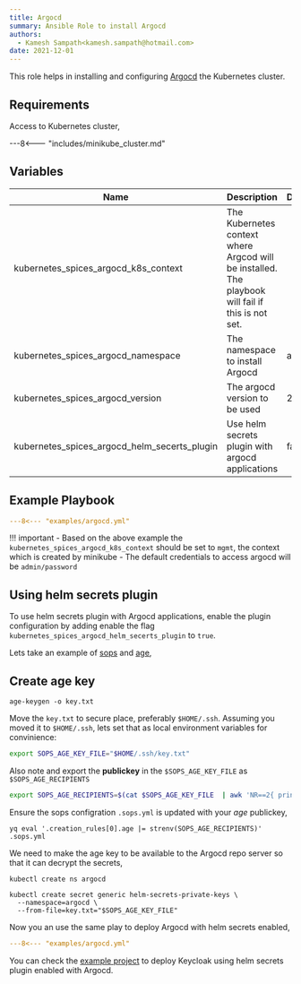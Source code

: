 ```yaml
---
title: Argocd
summary: Ansible Role to install Argocd
authors:
  - Kamesh Sampath<kamesh.sampath@hotmail.com>
date: 2021-12-01
---
```


This role helps in installing and configuring [Argocd](https://argo-cd.readthedocs.io/en/stable/) the Kubernetes cluster.

## Requirements

Access to Kubernetes cluster,

---8<--- "includes/minikube_cluster.md"

## Variables

| Name  | Description | Default
| ----------- | ----------- | ---
| kubernetes_spices_argocd_k8s_context | The Kubernetes context where Argcod will be installed. The playbook will fail if this is not set. |
| kubernetes_spices_argocd_namespace| The namespace to install Argocd | argocd
| kubernetes_spices_argocd_version| The argocd version to be used | 2.1.6
| kubernetes_spices_argocd_helm_secerts_plugin | Use helm secrets plugin with argocd applications | false

## Example Playbook

```yaml
---8<--- "examples/argocd.yml"
```

!!! important
    - Based on the above example the `kubernetes_spices_argocd_k8s_context` should be set to `mgmt`, the context which is created by minikube
    - The default credentials to access argocd will be `admin/password`

## Using helm secrets plugin

To use helm secrets plugin with Argocd applications, enable the plugin configuration by adding enable the flag `kubernetes_spices_argocd_helm_secerts_plugin` to `true`.

Lets take an example of [sops](https://github.com/mozilla/sops) and [age](https://github.com/FiloSottile/age),

## Create age key

```shell
age-keygen -o key.txt
```

Move the `key.txt` to secure place, preferably `$HOME/.ssh`. Assuming you moved it to `$HOME/.ssh`, lets set that as local environment variables for convinience:

```bash
export SOPS_AGE_KEY_FILE="$HOME/.ssh/key.txt"
```

Also note and export the **publickey** in the `$SOPS_AGE_KEY_FILE` as `$SOPS_AGE_RECIPIENTS`

```bash
export SOPS_AGE_RECIPIENTS=$(cat $SOPS_AGE_KEY_FILE  | awk 'NR==2{ print $4}')
```

Ensure the sops configration `.sops.yml` is updated with your *age* publickey,

```shell
yq eval '.creation_rules[0].age |= strenv(SOPS_AGE_RECIPIENTS)' .sops.yml 
```

We need to make the age key to be available to the Argocd repo server so that it can decrypt the secrets,

```shell
kubectl create ns argocd
```

```shell
kubectl create secret generic helm-secrets-private-keys \
  --namespace=argocd \
  --from-file=key.txt="$SOPS_AGE_KEY_FILE"
```

Now you an use the same play to deploy Argocd with helm secrets enabled,

```yaml
---8<--- "examples/argocd.yml"
```

You can check the [example project](https://github.com/kameshsampath/helm-secret-demo) to deploy Keycloak using helm secrets plugin enabled with Argocd.
